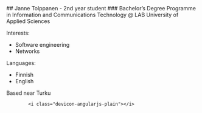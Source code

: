<html>
          <link rel="stylesheet" href="https://cdn.jsdelivr.net/gh/devicons/devicon@v2.15.1/devicon.min.css">
</html>
## Janne Tolppanen - 2nd year student
### Bachelor’s Degree Programme in Information and Communications Technology @ LAB University of Applied Sciences

Interests:
- Software engineering
- Networks

Languages:
- Finnish
- English

Based near Turku
<html>
     
            <i class="devicon-angularjs-plain"></i>
               
</html>

          


